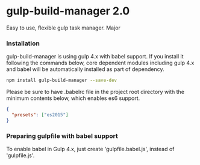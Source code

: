 # gulp-build-manager 2.0
Easy to use, flexible gulp task manager. Major

### Installation
gulp-build-manager is using gulp 4.x with babel support. If you install it following the commands below, core dependent modules including gulp 4.x and babel will be automatically installed as part of dependency.

```bash
npm install gulp-build-manager --save-dev
```

Please be sure to have .babelrc file in the project root directory with the minimum contents below, which enables es6 support. 
```json
{
  "presets": ["es2015"]
}
```


### Preparing gulpfile with babel support
To enable babel in Gulp 4.x, just create 'gulpfile.babel.js', instead of 'gulpfile.js'.

